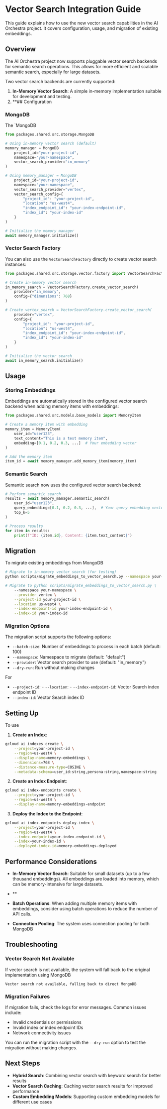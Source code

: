 # Vector Search Integration Guide

This guide explains how to use the new vector search capabilities in the AI Orchestra project. It covers configuration, usage, and migration of existing embeddings.

## Overview

The AI Orchestra project now supports pluggable vector search backends for semantic search operations. This allows for more efficient and scalable semantic search, especially for large datasets.

Two vector search backends are currently supported:

1. **In-Memory Vector Search**: A simple in-memory implementation suitable for development and testing.
2. **## Configuration

### MongoDB

The `MongoDB

```python
from packages.shared.src.storage.MongoDB

# Using in-memory vector search (default)
memory_manager = MongoDB
    project_id="your-project-id",
    namespace="your-namespace",
    vector_search_provider="in_memory"
)

# Using memory_manager = MongoDB
    project_id="your-project-id",
    namespace="your-namespace",
    vector_search_provider="vertex",
    vector_search_config={
        "project_id": "your-project-id",
        "location": "us-west4",
        "index_endpoint_id": "your-index-endpoint-id",
        "index_id": "your-index-id"
    }
)

# Initialize the memory manager
await memory_manager.initialize()
```

### Vector Search Factory

You can also use the `VectorSearchFactory` directly to create vector search instances:

```python
from packages.shared.src.storage.vector.factory import VectorSearchFactory

# Create in-memory vector search
in_memory_search = VectorSearchFactory.create_vector_search(
    provider="in_memory",
    config={"dimensions": 768}
)

# Create vertex_search = VectorSearchFactory.create_vector_search(
    provider="vertex",
    config={
        "project_id": "your-project-id",
        "location": "us-west4",
        "index_endpoint_id": "your-index-endpoint-id",
        "index_id": "your-index-id"
    }
)

# Initialize the vector search
await in_memory_search.initialize()
```

## Usage

### Storing Embeddings

Embeddings are automatically stored in the configured vector search backend when adding memory items with embeddings:

```python
from packages.shared.src.models.base_models import MemoryItem

# Create a memory item with embedding
memory_item = MemoryItem(
    user_id="user123",
    text_content="This is a test memory item",
    embedding=[0.1, 0.2, 0.3, ...]  # Your embedding vector
)

# Add the memory item
item_id = await memory_manager.add_memory_item(memory_item)
```

### Semantic Search

Semantic search now uses the configured vector search backend:

```python
# Perform semantic search
results = await memory_manager.semantic_search(
    user_id="user123",
    query_embedding=[0.1, 0.2, 0.3, ...],  # Your query embedding vector
    top_k=5
)

# Process results
for item in results:
    print(f"ID: {item.id}, Content: {item.text_content}")
```

## Migration

To migrate existing embeddings from MongoDB

```bash
# Migrate to in-memory vector search (for testing)
python scripts/migrate_embeddings_to_vector_search.py --namespace your-namespace --provider in_memory

# Migrate to python scripts/migrate_embeddings_to_vector_search.py \
    --namespace your-namespace \
    --provider vertex \
    --project-id your-project-id \
    --location us-west4 \
    --index-endpoint-id your-index-endpoint-id \
    --index-id your-index-id
```

### Migration Options

The migration script supports the following options:

- `--batch-size`: Number of embeddings to process in each batch (default: 100)
- `--namespace`: Namespace to migrate (default: "default")
- `--provider`: Vector search provider to use (default: "in_memory")
- `--dry-run`: Run without making changes

For
- `--project-id`: - `--location`: - `--index-endpoint-id`: Vector Search index endpoint ID
- `--index-id`: Vector Search index ID

## Setting Up
To use
1. **Create an Index**:

```bash
gcloud ai indexes create \
    --project=your-project-id \
    --region=us-west4 \
    --display-name=memory-embeddings \
    --dimensions=768 \
    --distance-measure-type=COSINE \
    --metadata-schema=user_id:string,persona:string,namespace:string
```

2. **Create an Index Endpoint**:

```bash
gcloud ai index-endpoints create \
    --project=your-project-id \
    --region=us-west4 \
    --display-name=memory-embeddings-endpoint
```

3. **Deploy the Index to the Endpoint**:

```bash
gcloud ai index-endpoints deploy-index \
    --project=your-project-id \
    --region=us-west4 \
    --index-endpoint=your-index-endpoint-id \
    --index=your-index-id \
    --deployed-index-id=memory-embeddings-deployed
```

## Performance Considerations

- **In-Memory Vector Search**: Suitable for small datasets (up to a few thousand embeddings). All embeddings are loaded into memory, which can be memory-intensive for large datasets.

- **
- **Batch Operations**: When adding multiple memory items with embeddings, consider using batch operations to reduce the number of API calls.

- **Connection Pooling**: The system uses connection pooling for both MongoDB

## Troubleshooting

### Vector Search Not Available

If vector search is not available, the system will fall back to the original implementation using MongoDB

```
Vector search not available, falling back to direct MongoDB
```

### Migration Failures

If migration fails, check the logs for error messages. Common issues include:

- Invalid credentials or permissions
- Invalid index or index endpoint IDs
- Network connectivity issues

You can run the migration script with the `--dry-run` option to test the migration without making changes.

## Next Steps

- **Hybrid Search**: Combining vector search with keyword search for better results
- **Vector Search Caching**: Caching vector search results for improved performance
- **Custom Embedding Models**: Supporting custom embedding models for different use cases
